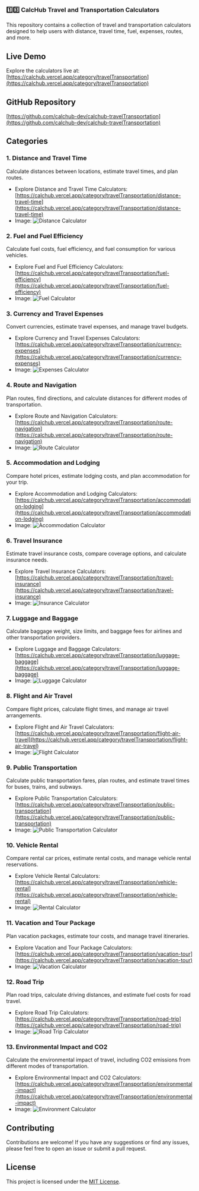 ### **1️⃣3️⃣ CalcHub Travel and Transportation Calculators**

This repository contains a collection of travel and transportation calculators designed to help users with distance, travel time, fuel, expenses, routes, and more.

## Live Demo

Explore the calculators live at: [https://calchub.vercel.app/category/travelTransportation](https://calchub.vercel.app/category/travelTransportation)

## GitHub Repository

[https://github.com/calchub-dev/calchub-travelTransportation](https://github.com/calchub-dev/calchub-travelTransportation)

## Categories

### 1. Distance and Travel Time

Calculate distances between locations, estimate travel times, and plan routes.

* Explore Distance and Travel Time Calculators: [https://calchub.vercel.app/category/travelTransportation/distance-travel-time](https://calchub.vercel.app/category/travelTransportation/distance-travel-time)
* Image: ![Distance Calculator](https://github.com/calchub-dev/calchub-travelTransportation/raw/main/images/distance-travel-time.png)

### 2. Fuel and Fuel Efficiency

Calculate fuel costs, fuel efficiency, and fuel consumption for various vehicles.

* Explore Fuel and Fuel Efficiency Calculators: [https://calchub.vercel.app/category/travelTransportation/fuel-efficiency](https://calchub.vercel.app/category/travelTransportation/fuel-efficiency)
* Image: ![Fuel Calculator](https://github.com/calchub-dev/calchub-travelTransportation/raw/main/images/fuel-efficiency.png)

### 3. Currency and Travel Expenses

Convert currencies, estimate travel expenses, and manage travel budgets.

* Explore Currency and Travel Expenses Calculators: [https://calchub.vercel.app/category/travelTransportation/currency-expenses](https://calchub.vercel.app/category/travelTransportation/currency-expenses)
* Image: ![Expenses Calculator](https://github.com/calchub-dev/calchub-travelTransportation/raw/main/images/currency-expenses.png)

### 4. Route and Navigation

Plan routes, find directions, and calculate distances for different modes of transportation.

* Explore Route and Navigation Calculators: [https://calchub.vercel.app/category/travelTransportation/route-navigation](https://calchub.vercel.app/category/travelTransportation/route-navigation)
* Image: ![Route Calculator](https://github.com/calchub-dev/calchub-travelTransportation/raw/main/images/route-navigation.png)

### 5. Accommodation and Lodging

Compare hotel prices, estimate lodging costs, and plan accommodation for your trip.

* Explore Accommodation and Lodging Calculators: [https://calchub.vercel.app/category/travelTransportation/accommodation-lodging](https://calchub.vercel.app/category/travelTransportation/accommodation-lodging)
* Image: ![Accommodation Calculator](https://github.com/calchub-dev/calchub-travelTransportation/raw/main/images/accommodation-lodging.png)

### 6. Travel Insurance

Estimate travel insurance costs, compare coverage options, and calculate insurance needs.

* Explore Travel Insurance Calculators: [https://calchub.vercel.app/category/travelTransportation/travel-insurance](https://calchub.vercel.app/category/travelTransportation/travel-insurance)
* Image: ![Insurance Calculator](https://github.com/calchub-dev/calchub-travelTransportation/raw/main/images/travel-insurance.png)

### 7. Luggage and Baggage

Calculate baggage weight, size limits, and baggage fees for airlines and other transportation providers.

* Explore Luggage and Baggage Calculators: [https://calchub.vercel.app/category/travelTransportation/luggage-baggage](https://calchub.vercel.app/category/travelTransportation/luggage-baggage)
* Image: ![Luggage Calculator](https://github.com/calchub-dev/calchub-travelTransportation/raw/main/images/luggage-baggage.png)

### 8. Flight and Air Travel

Compare flight prices, calculate flight times, and manage air travel arrangements.

* Explore Flight and Air Travel Calculators: [https://calchub.vercel.app/category/travelTransportation/flight-air-travel](https://calchub.vercel.app/category/travelTransportation/flight-air-travel)
* Image: ![Flight Calculator](https://github.com/calchub-dev/calchub-travelTransportation/raw/main/images/flight-air-travel.png)

### 9. Public Transportation

Calculate public transportation fares, plan routes, and estimate travel times for buses, trains, and subways.

* Explore Public Transportation Calculators: [https://calchub.vercel.app/category/travelTransportation/public-transportation](https://calchub.vercel.app/category/travelTransportation/public-transportation)
* Image: ![Public Transportation Calculator](https://github.com/calchub-dev/calchub-travelTransportation/raw/main/images/public-transportation.png)

### 10. Vehicle Rental

Compare rental car prices, estimate rental costs, and manage vehicle rental reservations.

* Explore Vehicle Rental Calculators: [https://calchub.vercel.app/category/travelTransportation/vehicle-rental](https://calchub.vercel.app/category/travelTransportation/vehicle-rental)
* Image: ![Rental Calculator](https://github.com/calchub-dev/calchub-travelTransportation/raw/main/images/vehicle-rental.png)

### 11. Vacation and Tour Package

Plan vacation packages, estimate tour costs, and manage travel itineraries.

* Explore Vacation and Tour Package Calculators: [https://calchub.vercel.app/category/travelTransportation/vacation-tour](https://calchub.vercel.app/category/travelTransportation/vacation-tour)
* Image: ![Vacation Calculator](https://github.com/calchub-dev/calchub-travelTransportation/raw/main/images/vacation-tour.png)

### 12. Road Trip

Plan road trips, calculate driving distances, and estimate fuel costs for road travel.

* Explore Road Trip Calculators: [https://calchub.vercel.app/category/travelTransportation/road-trip](https://calchub.vercel.app/category/travelTransportation/road-trip)
* Image: ![Road Trip Calculator](https://github.com/calchub-dev/calchub-travelTransportation/raw/main/images/road-trip.png)

### 13. Environmental Impact and CO2

Calculate the environmental impact of travel, including CO2 emissions from different modes of transportation.

* Explore Environmental Impact and CO2 Calculators: [https://calchub.vercel.app/category/travelTransportation/environmental-impact](https://calchub.vercel.app/category/travelTransportation/environmental-impact)
* Image: ![Environment Calculator](https://github.com/calchub-dev/calchub-travelTransportation/raw/main/images/environmental-impact.png)

## Contributing

Contributions are welcome! If you have any suggestions or find any issues, please feel free to open an issue or submit a pull request.

## License

This project is licensed under the [MIT License](LICENSE).
